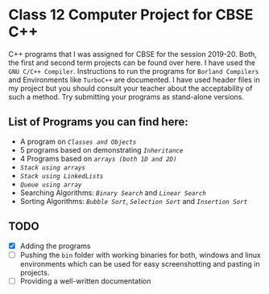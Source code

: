 # Class 12 Computer Project for CBSE C++

C++ programs that I was assigned for CBSE for the session 2019-20. Both, the first and second term projects can be found over here. 
I have used the `GNU C/C++ Compiler`. Instructions to run the programs for `Borland Compilers` and Environments like `TurboC++` are documented.
I have used header files in my project but you should consult your teacher about the acceptability of such a method. Try submitting your
programs as stand-alone versions. 


## List of Programs you can find here:
* A program on _`Classes and Objects`_
* 5 programs based on demonstrating _`Inheritance`_
* 4 Programs based on _`arrays (both 1D and 2D)`_
* _`Stack using arrays`_
* _`Stack using LinkedLists`_
* _`Queue using array`_
* Searching Algorithms: _`Binary Search`_ and _`Linear Search`_
* Sorting Algorithms: _`Bubble Sort`_, _`Selection Sort`_ and _`Insertion Sort`_



## TODO
- [x] Adding the programs
- [ ] Pushing the `bin` folder with working binaries for both, windows and linux environments which can be used for easy screenshotting and pasting in projects.
- [ ] Providing a well-written documentation
